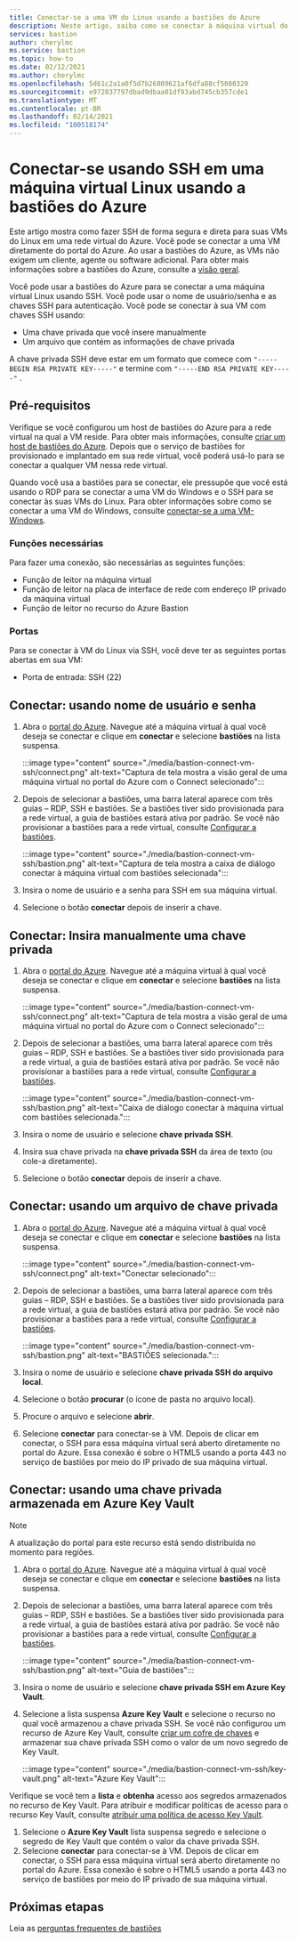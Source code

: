 ```yaml
---
title: Conectar-se a uma VM do Linux usando a bastiões do Azure
description: Neste artigo, saiba como se conectar à máquina virtual do Linux usando a bastiões do Azure.
services: bastion
author: cherylmc
ms.service: bastion
ms.topic: how-to
ms.date: 02/12/2021
ms.author: cherylmc
ms.openlocfilehash: 5d61c2a1a0f5d7b26809621af6dfa88cf5080320
ms.sourcegitcommit: e972837797dbad9dbaa01df93abd745cb357cde1
ms.translationtype: MT
ms.contentlocale: pt-BR
ms.lasthandoff: 02/14/2021
ms.locfileid: "100518174"
---
```

# <a name="connect-using-ssh-to-a-linux-virtual-machine-using-azure-bastion"></a>Conectar-se usando SSH em uma máquina virtual Linux usando a bastiões do Azure

Este artigo mostra como fazer SSH de forma segura e direta para suas VMs do Linux em uma rede virtual do Azure. Você pode se conectar a uma VM diretamente do portal do Azure. Ao usar a bastiões do Azure, as VMs não exigem um cliente, agente ou software adicional. Para obter mais informações sobre a bastiões do Azure, consulte a [visão geral](bastion-overview.md).

Você pode usar a bastiões do Azure para se conectar a uma máquina virtual Linux usando SSH. Você pode usar o nome de usuário/senha e as chaves SSH para autenticação. Você pode se conectar à sua VM com chaves SSH usando:

* Uma chave privada que você insere manualmente
* Um arquivo que contém as informações de chave privada

A chave privada SSH deve estar em um formato que comece com  `"-----BEGIN RSA PRIVATE KEY-----"` e termine com `"-----END RSA PRIVATE KEY-----"` .

## <a name="prerequisites"></a>Pré-requisitos

Verifique se você configurou um host de bastiões do Azure para a rede virtual na qual a VM reside. Para obter mais informações, consulte [criar um host de bastiões do Azure](./tutorial-create-host-portal.md). Depois que o serviço de bastiões for provisionado e implantado em sua rede virtual, você poderá usá-lo para se conectar a qualquer VM nessa rede virtual. 

Quando você usa a bastiões para se conectar, ele pressupõe que você está usando o RDP para se conectar a uma VM do Windows e o SSH para se conectar às suas VMs do Linux. Para obter informações sobre como se conectar a uma VM do Windows, consulte [conectar-se a uma VM-Windows](bastion-connect-vm-rdp.md).

### <a name="required-roles"></a>Funções necessárias

Para fazer uma conexão, são necessárias as seguintes funções:

* Função de leitor na máquina virtual
* Função de leitor na placa de interface de rede com endereço IP privado da máquina virtual
* Função de leitor no recurso do Azure Bastion

### <a name="ports"></a>Portas

Para se conectar à VM do Linux via SSH, você deve ter as seguintes portas abertas em sua VM:

* Porta de entrada: SSH (22)

## <a name="connect-using-username-and-password"></a><a name="username"></a>Conectar: usando nome de usuário e senha

1. Abra o [portal do Azure](https://portal.azure.com). Navegue até a máquina virtual à qual você deseja se conectar e clique em **conectar** e selecione **bastiões** na lista suspensa.

   :::image type="content" source="./media/bastion-connect-vm-ssh/connect.png" alt-text="Captura de tela mostra a visão geral de uma máquina virtual no portal do Azure com o Connect selecionado":::
1. Depois de selecionar a bastiões, uma barra lateral aparece com três guias – RDP, SSH e bastiões. Se a bastiões tiver sido provisionada para a rede virtual, a guia de bastiões estará ativa por padrão. Se você não provisionar a bastiões para a rede virtual, consulte [Configurar a bastiões](./tutorial-create-host-portal.md).

   :::image type="content" source="./media/bastion-connect-vm-ssh/bastion.png" alt-text="Captura de tela mostra a caixa de diálogo conectar à máquina virtual com bastiões selecionada":::
1. Insira o nome de usuário e a senha para SSH em sua máquina virtual.
1. Selecione o botão **conectar** depois de inserir a chave.

## <a name="connect-manually-enter-a-private-key"></a><a name="privatekey"></a>Conectar: Insira manualmente uma chave privada

1. Abra o [portal do Azure](https://portal.azure.com). Navegue até a máquina virtual à qual você deseja se conectar e clique em **conectar** e selecione **bastiões** na lista suspensa.

   :::image type="content" source="./media/bastion-connect-vm-ssh/connect.png" alt-text="Captura de tela mostra a visão geral de uma máquina virtual no portal do Azure com o Connect selecionado":::
1. Depois de selecionar a bastiões, uma barra lateral aparece com três guias – RDP, SSH e bastiões. Se a bastiões tiver sido provisionada para a rede virtual, a guia de bastiões estará ativa por padrão. Se você não provisionar a bastiões para a rede virtual, consulte [Configurar a bastiões](./tutorial-create-host-portal.md).

   :::image type="content" source="./media/bastion-connect-vm-ssh/bastion.png" alt-text="Caixa de diálogo conectar à máquina virtual com bastiões selecionada.":::
1. Insira o nome de usuário e selecione **chave privada SSH**.
1. Insira sua chave privada na **chave privada SSH** da área de texto (ou cole-a diretamente).
1. Selecione o botão **conectar** depois de inserir a chave.

## <a name="connect-using-a-private-key-file"></a><a name="ssh"></a>Conectar: usando um arquivo de chave privada

1. Abra o [portal do Azure](https://portal.azure.com). Navegue até a máquina virtual à qual você deseja se conectar e clique em **conectar** e selecione **bastiões** na lista suspensa.

   :::image type="content" source="./media/bastion-connect-vm-ssh/connect.png" alt-text="Conectar selecionado":::
1. Depois de selecionar a bastiões, uma barra lateral aparece com três guias – RDP, SSH e bastiões. Se a bastiões tiver sido provisionada para a rede virtual, a guia de bastiões estará ativa por padrão. Se você não provisionar a bastiões para a rede virtual, consulte [Configurar a bastiões](./tutorial-create-host-portal.md).

   :::image type="content" source="./media/bastion-connect-vm-ssh/bastion.png" alt-text="BASTIÕES selecionada.":::
1. Insira o nome de usuário e selecione **chave privada SSH do arquivo local**.
1. Selecione o botão **procurar** (o ícone de pasta no arquivo local).
1. Procure o arquivo e selecione **abrir**.
1. Selecione **conectar** para conectar-se à VM. Depois de clicar em conectar, o SSH para essa máquina virtual será aberto diretamente no portal do Azure. Essa conexão é sobre o HTML5 usando a porta 443 no serviço de bastiões por meio do IP privado de sua máquina virtual.

## <a name="connect-using-a-private-key-stored-in-azure-key-vault"></a><a name="akv"></a>Conectar: usando uma chave privada armazenada em Azure Key Vault

>[!NOTE]
>A atualização do portal para este recurso está sendo distribuída no momento para regiões.
>

1. Abra o [portal do Azure](https://portal.azure.com). Navegue até a máquina virtual à qual você deseja se conectar e clique em **conectar** e selecione **bastiões** na lista suspensa.
1. Depois de selecionar a bastiões, uma barra lateral aparece com três guias – RDP, SSH e bastiões. Se a bastiões tiver sido provisionada para a rede virtual, a guia de bastiões estará ativa por padrão. Se você não provisionar a bastiões para a rede virtual, consulte [Configurar a bastiões](bastion-create-host-portal.md).

   :::image type="content" source="./media/bastion-connect-vm-ssh/bastion.png" alt-text="Guia de bastiões":::
1. Insira o nome de usuário e selecione **chave privada SSH em Azure Key Vault**.
1. Selecione a lista suspensa **Azure Key Vault** e selecione o recurso no qual você armazenou a chave privada SSH. Se você não configurou um recurso de Azure Key Vault, consulte [criar um cofre de chaves](../key-vault/general/quick-create-portal.md) e armazenar sua chave privada SSH como o valor de um novo segredo de Key Vault.

   :::image type="content" source="./media/bastion-connect-vm-ssh/key-vault.png" alt-text="Azure Key Vault":::

Verifique se você tem a **lista** e **obtenha** acesso aos segredos armazenados no recurso de Key Vault. Para atribuir e modificar políticas de acesso para o recurso Key Vault, consulte [atribuir uma política de acesso Key Vault](../key-vault/general/assign-access-policy-portal.md).

1. Selecione o **Azure Key Vault** lista suspensa segredo e selecione o segredo de Key Vault que contém o valor da chave privada SSH.
1. Selecione **conectar** para conectar-se à VM. Depois de clicar em conectar, o SSH para essa máquina virtual será aberto diretamente no portal do Azure. Essa conexão é sobre o HTML5 usando a porta 443 no serviço de bastiões por meio do IP privado de sua máquina virtual.

## <a name="next-steps"></a>Próximas etapas

Leia as [perguntas frequentes de bastiões](bastion-faq.md)
